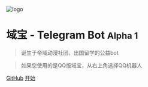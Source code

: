 <!-- _coverpage.md -->

![logo](https://s2.loli.net/2023/10/13/DWgvKyt9MbT7iAw.png)

# 域宝 - Telegram Bot <small>Alpha 1</small>

>诞生于帝域动漫社团，出国留学的公益bot

>如果您使用的是QQ版域宝，从右上角选择QQ机器人

<!-- - 头像PixivID：88793419 -->


[GitHub](https://github.com/SlightDust/yubaoTelBotV2/)
[开始](/next-telegram/?id=版本重要说明)